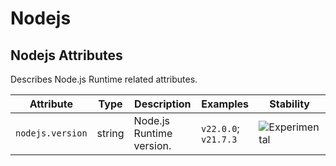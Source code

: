 <!--- Hugo front matter used to generate the website version of this page:
--->

<!-- NOTE: THIS FILE IS AUTOGENERATED. DO NOT EDIT BY HAND. -->
<!-- see templates/registry/markdown/attribute_namespace.md.j2 -->

# Nodejs

## Nodejs Attributes

Describes Node.js Runtime related attributes.

| Attribute               | Type   | Description              | Examples             | Stability                                                        |
| ----------------------- | ------ | ------------------------ | -------------------- | ---------------------------------------------------------------- |
| `nodejs.version` | string | Node.js Runtime version. | `v22.0.0`; `v21.7.3` | ![Experimental](https://img.shields.io/badge/-experimental-blue) |
